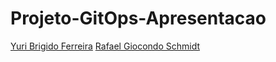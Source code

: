 # Projeto-GitOps-Apresentacao
[Yuri Brigido Ferreira](https://github.com/yuri-ferreira)
[Rafael Giocondo Schmidt](https://github.com/Rafajos-ll)
